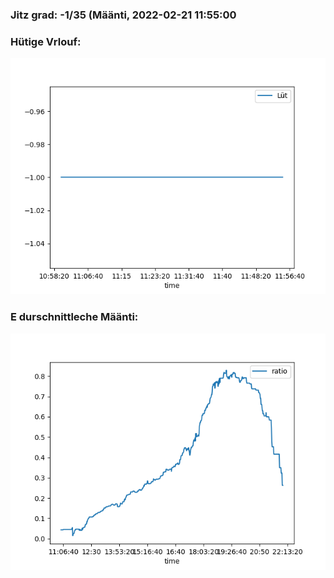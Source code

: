 ### Jitz grad: -1/35 (Määnti, 2022-02-21 11:55:00

### Hütige Vrlouf:
![Graph](Today.png)

### E durschnittleche Määnti:
![Graph](Määnti.png)